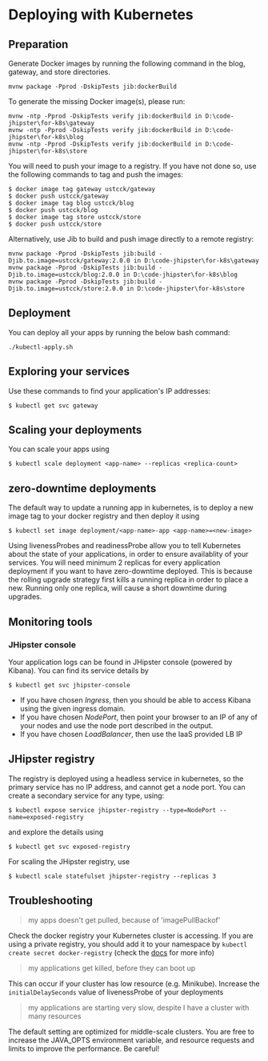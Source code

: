 # Deploying with Kubernetes

## Preparation
Generate Docker images by running the following command
in the blog, gateway, and store directories.
```
mvnw package -Pprod -DskipTests jib:dockerBuild
```

To generate the missing Docker image(s), please run:
```
mvnw -ntp -Pprod -DskipTests verify jib:dockerBuild in D:\code-jhipster\for-k8s\gateway
mvnw -ntp -Pprod -DskipTests verify jib:dockerBuild in D:\code-jhipster\for-k8s\blog
mvnw -ntp -Pprod -DskipTests verify jib:dockerBuild in D:\code-jhipster\for-k8s\store
```

You will need to push your image to a registry. If you have not done so, use the following commands to tag and push the images:

```
$ docker image tag gateway ustcck/gateway
$ docker push ustcck/gateway
$ docker image tag blog ustcck/blog
$ docker push ustcck/blog
$ docker image tag store ustcck/store
$ docker push ustcck/store
```

Alternatively, use Jib to build and push image directly to a remote registry:
```
mvnw package -Pprod -DskipTests jib:build -Djib.to.image=ustcck/gateway:2.0.0 in D:\code-jhipster\for-k8s\gateway
mvnw package -Pprod -DskipTests jib:build -Djib.to.image=ustcck/blog:2.0.0 in D:\code-jhipster\for-k8s\blog
mvnw package -Pprod -DskipTests jib:build -Djib.to.image=ustcck/store:2.0.0 in D:\code-jhipster\for-k8s\store
```

## Deployment

You can deploy all your apps by running the below bash command:

```
./kubectl-apply.sh
```


## Exploring your services

Use these commands to find your application's IP addresses:

```
$ kubectl get svc gateway
```

## Scaling your deployments

You can scale your apps using

```
$ kubectl scale deployment <app-name> --replicas <replica-count>
```

## zero-downtime deployments

The default way to update a running app in kubernetes, is to deploy a new image tag to your docker registry and then deploy it using

```
$ kubectl set image deployment/<app-name>-app <app-name>=<new-image>
```

Using livenessProbes and readinessProbe allow you to tell Kubernetes about the state of your applications, in order to ensure availablity of your services. You will need minimum 2 replicas for every application deployment if you want to have zero-downtime deployed. This is because the rolling upgrade strategy first kills a running replica in order to place a new. Running only one replica, will cause a short downtime during upgrades.

## Monitoring tools

### JHipster console

Your application logs can be found in JHipster console (powered by Kibana). You can find its service details by

```
$ kubectl get svc jhipster-console
```

- If you have chosen _Ingress_, then you should be able to access Kibana using the given ingress domain.
- If you have chosen _NodePort_, then point your browser to an IP of any of your nodes and use the node port described in the output.
- If you have chosen _LoadBalancer_, then use the IaaS provided LB IP

## JHipster registry

The registry is deployed using a headless service in kubernetes, so the primary service has no IP address, and cannot get a node port. You can create a secondary service for any type, using:

```
$ kubectl expose service jhipster-registry --type=NodePort --name=exposed-registry
```

and explore the details using

```
$ kubectl get svc exposed-registry
```

For scaling the JHipster registry, use

```
$ kubectl scale statefulset jhipster-registry --replicas 3
```

## Troubleshooting

> my apps doesn't get pulled, because of 'imagePullBackof'

Check the docker registry your Kubernetes cluster is accessing. If you are using a private registry, you should add it to your namespace by `kubectl create secret docker-registry` (check the [docs](https://kubernetes.io/docs/tasks/configure-pod-container/pull-image-private-registry/) for more info)

> my applications get killed, before they can boot up

This can occur if your cluster has low resource (e.g. Minikube). Increase the `initialDelaySeconds` value of livenessProbe of your deployments

> my applications are starting very slow, despite I have a cluster with many resources

The default setting are optimized for middle-scale clusters. You are free to increase the JAVA_OPTS environment variable, and resource requests and limits to improve the performance. Be careful!
